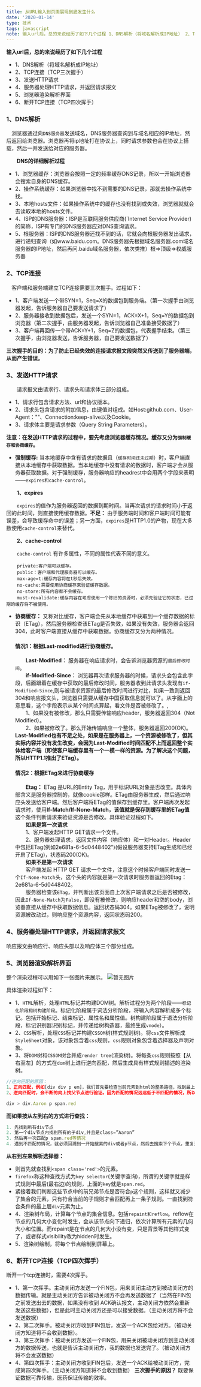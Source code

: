 ```yaml
---
title: 从URL输入到页面展现到底发生什么
date: '2020-01-14'
type: 技术
tags: javascript
note: 输入url后，总的来说经历了如下几个过程 1、DNS解析（将域名解析成IP地址） 2、TCP连接（TCP三次握手） 3、发送HTTP请求 4、服务器处理HTTP请求，并返回请求报文 5、浏览器渲染解析界面 6、断开TCP连接（TCP四次挥手）
---
```

**输入url后，总的来说经历了如下几个过程**

+ 1、DNS解析（将域名解析成IP地址）
+ 2、TCP连接（TCP三次握手）
+ 3、发送HTTP请求
+ 4、服务器处理HTTP请求，并返回请求报文
+ 5、浏览器渲染解析界面
+ 6、断开TCP连接（TCP四次挥手）

###  **1、DNS解析**
&#8195;浏览器通过向`DNS服务器`发送域名，DNS服务器查询到与域名相应的IP地址，然后返回给浏览器。浏览器再将ip地址打在协议上，同时请求参数也会在协议上搭载，然后一并发送给对应的服务器。

&#8195;&#8195;**DNS的详细解析过程**
+ 1、浏览器缓存：浏览器会按照一定的频率缓存DNS记录，所以一开始浏览器会搜索自身的DNS缓存。
+ 2、操作系统缓存：如果浏览器中找不到需要的DNS记录，那就去操作系统中找。
+ 3、本地hosts文件：如果操作系统中的缓存也没有找到或失效，浏览器就就会去读取本地的hosts文件。
+ 4、ISP的DNS服务器：ISP是互联网服务供应商(`Internet Service Provider)的简称，ISP有专门的DNS服务器应对DNS查询请求。
+ 5、根服务器：ISP的DNS服务器还找不到的话，它就会向根服务器发出请求，进行递归查询（如www.baidu.com。DNS服务器先根据域名服务器.com域名服务器的IP地址，然后再问.baidu域名服务器，依次类推）根=>顶级=>权威服务器
###  **2、TCP连接**
&#8195;客户端和服务端建立TCP连接需要三次握手。过程如下：
+ 1、客户端发送一个带SYN=1，Seq=X的数据包到服务端。（第一次握手由浏览器发起，告诉服务器自己要发送请求了）
+ 2、服务器接收到数据包后，发送一个SYN=1，ACK=X+1，Seq=Y的数据包到浏览器（第二次握手，由服务器发起，告诉浏览器自己准备接受数据了）
+ 3、客户端再回传一个带ACK=Y+1，Seq=Z的数据包，代表握手结束。（第三次握手，由浏览器发送，告诉服务器，自己要发送数据了）

**三次握手的目的：为了防止已经失效的连接请求报文段突然又传送到了服务器端，从而产生错误。**
### **3、发送HTTP请求**

&#8195;&#8195;请求报文由请求行、请求头和请求体三部分组成。
+ 1、请求行包含请求方法、url和协议版本。
+ 2、请求头包含请求的附加信息，由键值对组成。如Host:github.com、User-Agent：""、Connection:keep-alive以及Cookie。
+ 3、请求体主要是请求参数（Query String Parameters）。

**注意：在发送HTTP请求的过程中，要先考虑浏览器缓存情况。缓存又分为`强制缓存和协商缓存`。**
+ **强制缓存:** 当本地缓存中含有请求的数据且（`缓存时间还未过期`）时，客户端直接从本地缓存中获取数据。当本地缓存中没有请求的数据时，客户端才会从服务器获取数据。对于强制缓存，服务器响应的headrest中会用两个字段来表明——`expires和cache-control`。

&#8195;&#8195;**1、expires**

&#8195;&#8195;`expires`的值作为服务器返回的数据到期时间。当再次请求的请求时间小于返回的此时间，则直接使用缓存数据。**不足：** 由于服务端时间和客户端时间可能有误差，会导致缓存命中的误差；另一方面，`expires`是HTTP1.0的产物，现在大多数使用`cache-control`来替代。

&#8195;&#8195;**2、cache-control**

&#8195;&#8195;`cache-control` 有许多属性，不同的属性代表不同的意义。
```
    private:客户端可以缓存。
    public：客户端和代理服务器可以缓存。
    max-age=t:缓存内容将在t秒后失效。
    no-cache:需要使用协商缓存来验证缓存数据。
    no-store:所有内容都不会缓存。
    must-revalidate:缓存内容在考虑使用一个陈旧的资源时，必须先验证它的状态，已过期的缓存将不被使用。
```
+ **协商缓存：** 又称对比缓存，客户端会先从本地缓存中获取到一个缓存数据的标识（ETag），然后服务器检查该ETag是否失效，如果没有失效，服务器会返回304，此时客户端直接从缓存中获取数据。协商缓存又分为两种情况。
&#8195;&#8195;<h4>情况1：根据Last-modified进行协商缓存。</h4>
&#8195;&#8195;**Last-Modified：** 服务器在响应请求时，会告诉浏览器资源的`最后修改时间`。<br>
&#8195;&#8195;**if-Modified-Since：** 浏览器再次请求服务器的时候，请求头会包含此字段，后面跟着在缓存中获取的最后修改时间，服务器收到此请求头发现有`if-Modified-Since`,则与被请求资源的最后修改时间进行对比，如果一致则返回304和响应报文头，浏览器只需要从缓存中国获取信息就可以了。从字面上的意思看，这个字段表示从某个时间点算起，看文件是否被修改了。,<br>
&#8195;&#8195;1、如果没有被修改，那么只需要传输响应header，服务器返回304（Not Modified）。<br>
&#8195;&#8195;2、如果被修改了。那么开始传输响应一个整体，服务器返回200(OK)。<br>
**Last-Modified也有不足之处，如果是在服务器上，一个资源被修改了，但其实际内容并没有发生改变，会因为Last-Modified时间匹配不上而返回整个实体给客户端（即使客户端缓存里有一个一模一样的资源。为了解决这个问题，所以HTTP1.1推出了ETag）。**
&#8195;&#8195;<h4>情况2：根据ETag来进行协商缓存</h4>
&#8195;&#8195;**Etag：** ETag 是URL的Entity Tag，用于标识URL对象是否改变。具体内部含义是服务器控制的，就像cookie那样。ETag由服务器生成，然后通过响应头发送给客户端。然后客户端将ETag的值保存到缓存里。客户端再次发起请求时，使用**If-Match/If-None-Match，该值就是保存到缓存里的ETag值** 这个条件判断请求来验证资源是否修改。具体验证过程如下。<br>
&#8195;&#8195;**如果是第一次请求**<br>
&#8195;&#8195;1、客户端发起HTTP GET请求一个文件。<br>
&#8195;&#8195;2、服务器处理请求，返回文件内容（响应体）和一对Header。Header中包括ETag(例如2e681a-6-5d0448402")(假设服务器支持ETag生成和已经开启了ETag)，状态码200(OK)。 <br>
&#8195;&#8195;**如果不是第一次请求**<br>
&#8195;&#8195;客户端发起 HTTP GET 请求一个文件，注意这个时候客户端同时发送一个`If-None-Match`头，这个头的内容就是第一次请求时服务器返回的Etag：2e681a-6-5d0448402。  
&#8195;&#8195;服务器检查该`ETag`，并判断出该页面自上次客户端请求之后是否被修改，因此`If-None-Match`为`False`，即没有被修改，则响应header和空的body，浏览器直接从缓存中获取数据信息。返回状态码304。如果ETag被修改了，说明资源被改动过，则响应整个资源内容，返回状态码200。

### **4、服务器处理HTTP请求，并返回请求报文**
响应报文由响应行、响应头部以及响应体三个部分组成。
### **5、浏览器渲染解析界面**
整个渲染过程可以用如下一张图片来展示。
<img src="../../images/js/browserExe.jpg" alt="暂无图片"/>

具体渲染过程如下：
+ 1、`HTML`解析，处理`HTML`标记并构建DOM树。解析过程分为两个阶段——`标记化阶段和树构建阶段`。标记化阶段属于词法分析阶段，将输入内容解析成多个标记。包括开始标记、结束标记、属性名和属性值。树构建阶段属于语法分析阶段，标记识别器识别标记，并传递给树构造器，最终生成`vnode`）。
+ 2、`CSS`解析，处理`CSS`标记并构建`CSSOM`树(样式规则树)。将`css`文件解析成`StyleSheet`对象，该对象包含着`css`规则，`css`规则对象包含着选择器及声明对象。
+ 3、将`DOM`树和`CSSOM`树合并成`render tree`(渲染树)。将每条`css`规则按照【从右至左】的方式在`dom`树上进行逆向匹配，然后生成具有样式规则描述的渲染树。
```js
//逆向匹配的原因：
1、正向匹配，例如[div div p em]，我们首先要检查当前元素到html的整条路径，找到最上层的div，再往下找，如果遇到不匹配就必须回到最上层那个div，再往下去匹配选择器中的第一个div，会所若干次才能确定匹配与否，效率很低。
2、逆向匹配时，会不断的向上找父节点进行验证。因为匹配的情况远远低于不匹配的情况，所以逆向匹配带来的优势是巨大的。浏览器从右到左进行查找的好处是为了尽早过滤掉一些无关的样式规则和元素
```
```js
div > div.Aaron p span.red
```
**而如果按从左到右的方式进行查找：**
```js
1. 先找到所有div节点
2. 第一个div节点内找到所有的子div,并且是class=”Aaron”
3. 然后再一次匹配p span.red等情况
4. 遇到不匹配的情况，就必须回溯到一开始搜索的div或者p节点，然后去搜索下个节点，重复这样的过程。这样的搜索过程对于一个只是匹配很少节点的选择器来说，效率是极低的，因为我们花费了大量的时间在回溯匹配不符合规则的节点。
```
**从右到左来解析选择器：**
+ 则首先就查找到`<span class='red'>`的元素。
+ `firefox`称这种查找方式为`key selector`(关键字查询)，所谓的关键字就是样式规则中最后(最右边)的规则，上面的`key`就是`span.red`。
+ 紧接着我们判断这些节点中的前兄弟节点是否符合`p`这个规则，这样就又减少了集合的元素，只有符合当前的子规则才会匹配再上一条子规则。一直找到符合条件的最上层`div`元素为止。
+ 4、渲染树布局，计算每个节点的集合信息。包括`repaint和reflow`。reflow在节点的几何大小变化时发生，会从该节点向下递归，依次计算所有元素的几何大小和位置。而repaint是在节点的几何大小没有变，只是背景等其他样式变了，或者样式visibility改为hidden时发生。
+ 5、渲染树绘制，将每个节点绘制到屏幕上。<br>

### **6、断开TCP连接（TCP四次挥手）**

断开一个tcp连接时，需要4次挥手。

+ 1、第一次挥手。主动关闭方发送一个FIN包，用来关闭主动方到被动关闭方的数据传输。就是主动关闭方告诉被动关闭方不会再发送数据了（当然在FIN包之前发送出去的数据，如果没有收到 ACK确认报文，主动关闭方依然会重新发送这些数据），但是此时主动关闭方还是可以接受数据。（主动关闭方将不会发送数据）
+ 2、第二次挥手。被动关闭方收到FIN包后，发送一个ACK包给对方。（被动关闭方知道将不会收到数据）。
+ 3、第三次挥手：被动关闭方发送一个FIN包，用来关闭被动关闭方到主动关闭方的数据传送，也就是告诉主动关闭方，我的数据也发送完了。（被动关闭方将不会发送数据）
+ 4、第四次挥手：主动关闭方收到FIN包后，发送一个ACK给被动关闭方，完成第四次挥手。（主动关闭方知道将不会收到数据）
**三次握手的原因？**
既要保证数据可靠传输，医药保证传输的效率。
<Valine></Valine>









